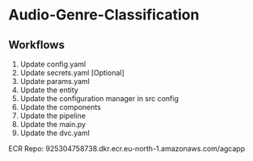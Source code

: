# Audio-Genre-Classification

## Workflows


1. Update config.yaml
2. Update secrets.yaml [Optional]
3. Update params.yaml
4. Update the entity
5. Update the configuration manager in src config
6. Update the components
7. Update the pipeline
8. Update the main.py
9. Update the dvc.yaml

ECR Repo: 925304758738.dkr.ecr.eu-north-1.amazonaws.com/agcapp


